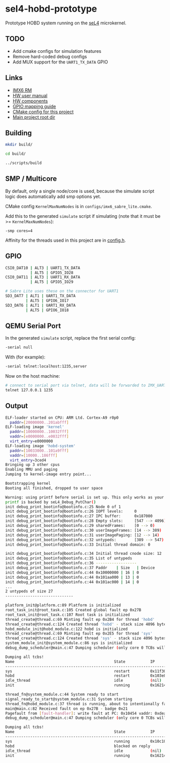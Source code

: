# sel4-hobd-prototype

Prototype HOBD system running on the [seL4](https://sel4.systems/) microkernel.

## TODO

- Add cmake configs for simulation features
- Remove hard-coded debug configs
- Add MUX support for the `UART1_TX_DATA` GPIO

## Links

- [IMX6 RM](http://cache.freescale.com/files/32bit/doc/ref_manual/IMX6DQRM.pdf)
- [HW user manual](https://1quxc51443zg3oix7e35dnvg-wpengine.netdna-ssl.com/wp-content/uploads/2014/11/SABRE_Lite_Hardware_Manual_rev11.pdf)
- [HW components](https://1quxc51443zg3oix7e35dnvg-wpengine.netdna-ssl.com/wp-content/uploads/2014/11/sabre_lite-revD.pdf)
- [GPIO mapping guide](https://www.kosagi.com/w/index.php?title=Definitive_GPIO_guide)
- [CMake config for this project](configs/imx6_sabre_lite.cmake)
- [Main project root dir](projects/hobd_system)

## Building

```bash
mkdir build/

cd build/

../scripts/build
```

## SMP / Multicore

By default, only a single node/core is used, because the simulate script logic
does automatically add smp options yet.

CMake config `KernelMaxNumNodes` is in `configs/imx6_sabre_lite.cmake`.

Add this to the generated `simulate` script if
simulating (note that it must be >= `KernelMaxNumNodes`):

```base
-smp cores=4
```

Affinity for the threads used in this project are in [config.h](projects/hobd_system/include/config.h).

## GPIO

```bash
CSI0_DAT10 | ALT3 | UART1_TX_DATA
           | ALT5 | GPIO5_IO28
CSI0_DAT11 | ALT3 | UART1_RX_DATA
           | ALT5 | GPIO5_IO29

# Sabre Lite uses these on the connector for UART1
SD3_DAT7 | ALT1 | UART1_TX_DATA
         | ALT5 | GPIO6_IO17
SD3_DAT6 | ALT1 | UART1_RX_DATA
         | ALT5 | GPIO6_IO18
```

## QEMU Serial Port

In the generated `simulate` script, replace the first serial config:

```bash
-serial null
```

With (for example):

```bash
-serial telnet:localhost:1235,server
```

Now on the host machine:

```bash
# connect to serial port via telnet, data will be forwarded to IMX_UART1
telnet 127.0.0.1 1235
```

## Output

```bash
ELF-loader started on CPU: ARM Ltd. Cortex-A9 r0p0
  paddr=[20000000..201abfff]
ELF-loading image 'kernel'
  paddr=[10000000..10032fff]
  vaddr=[e0000000..e0032fff]
  virt_entry=e0000000
ELF-loading image 'hobd-system'
  paddr=[10033000..101a9fff]
  vaddr=[10000..186fff]
  virt_entry=3ced4
Bringing up 3 other cpus
Enabling MMU and paging
Jumping to kernel-image entry point...

Bootstrapping kernel
Booting all finished, dropped to user space

Warning: using printf before serial is set up. This only works as your
printf is backed by seL4_Debug_PutChar()
init debug_print_bootinfo@bootinfo.c:25 Node 0 of 1
init debug_print_bootinfo@bootinfo.c:26 IOPT levels:     0
init debug_print_bootinfo@bootinfo.c:27 IPC buffer:      0x187000
init debug_print_bootinfo@bootinfo.c:28 Empty slots:     [547 --> 4096)
init debug_print_bootinfo@bootinfo.c:29 sharedFrames:    [0 --> 0)
init debug_print_bootinfo@bootinfo.c:30 userImageFrames: [14 --> 389)
init debug_print_bootinfo@bootinfo.c:31 userImagePaging: [12 --> 14)
init debug_print_bootinfo@bootinfo.c:32 untypeds:        [389 --> 547)
init debug_print_bootinfo@bootinfo.c:33 Initial thread domain: 0

init debug_print_bootinfo@bootinfo.c:34 Initial thread cnode size: 12
init debug_print_bootinfo@bootinfo.c:35 List of untypeds
init debug_print_bootinfo@bootinfo.c:36 ------------------
init debug_print_bootinfo@bootinfo.c:37 Paddr    | Size   | Device
init debug_print_bootinfo@bootinfo.c:44 0x10000000 | 16 | 0
init debug_print_bootinfo@bootinfo.c:44 0x101aa000 | 13 | 0
init debug_print_bootinfo@bootinfo.c:44 0x101ac000 | 14 | 0
...
2 untypeds of size 27
------------------------------

platform_init@platform.c:89 Platform is initialized
root_task_init@root_task.c:105 Created global fault ep 0x27B
root_task_init@root_task.c:107 Root task is initialized
thread_create@thread.c:69 Minting fault ep 0x2B4 for thread 'hobd'
thread_create@thread.c:124 Created thread 'hobd' - stack size 4096 bytes
hobd_module_init@hobd_module.c:122 hobd is initialized
thread_create@thread.c:69 Minting fault ep 0x2E5 for thread 'sys'
thread_create@thread.c:124 Created thread 'sys' - stack size 4096 bytes
system_module_init@system_module.c:86 sys is initialized
debug_dump_scheduler@main.c:47 Dumping scheduler (only core 0 TCBs will be displayed)

Dumping all tcbs!
Name                                            State           IP                       Prio    Core
--------------------------------------------------------------------------------------
sys                                             restart         0x11f30 255                     0
hobd                                            restart         0x103e8 255                     0
idle_thread                                     idle            (nil)   0                       0
init                                            running         0x16214 255                     0

thread_fn@system_module.c:44 System ready to start
signal_ready_to_start@system_module.c:31 System starting
thread_fn@hobd_module.c:37 thread is running, about to intentionally fault
main@main.c:82 Received fault on ep 0x27B - badge 0x21
Pagefault from [fault-handler]: write fault at PC: 0x10454 vaddr: 0xdeadbeef, FSR 0x805
debug_dump_scheduler@main.c:47 Dumping scheduler (only core 0 TCBs will be displayed)

Dumping all tcbs!
Name                                            State           IP                       Prio    Core
--------------------------------------------------------------------------------------
sys                                             running         0x10c10 255                     0
hobd                                            blocked on reply        0x10454 255             0
idle_thread                                     idle            (nil)   0                       0
init                                            running         0x16214 255                     0
```
